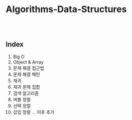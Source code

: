 # Algorithms-Data-Structures

<br/><br/>

## Index
1. Big O
2. Object & Array
3. 문제 해결 접근법
4. 문제 해결 패턴
5. 재귀
6. 재귀 문제 집합
7. 검색 알고리즘
8. 버블 정렬
9. 선택 정렬
10. 삽입 정렬
... 이후 추가 
